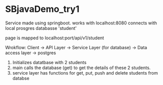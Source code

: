 # SBjavaDemo_try1

Service made using springboot. 
works with localhost:8080
connects with local prosgres databasse 'student'


page is mapped to localhost:port/api/v1/student


Wrokflow: Client -> API Layer -> Service Layer (for database) -> Data access layer -> postgres 


1) Initializes datatbase with 2 students
2) main calls the database (get) to get the details of these 2 students.
3) service layer has functions for get, put, push and delete students from databse
   
